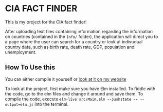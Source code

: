 # CIA FACT FINDER

This is my project for the CIA fact finder!

After uploading text files containing information regarding the information on countries (contained in the `Info/` folder), the application will direct you to a page where the user can search for a country or look at indivudual country data, such as birth rate, death rate, GDP, population and unemployment.

## How To Use this

You can either compile it yourself or [look at it on my website](http://joshuaji.com/projects/fact-finder)

To look at the project, first make sure you have Elm installed. To fiddle with the code, go to the elm files and change it around and save them. To compile the code, execute `elm-live src/Main.elm --pushstate -- --output=elm.js` into the terminal.
